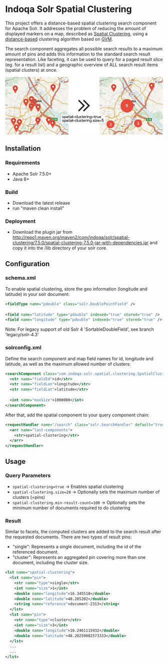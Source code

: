 # Indoqa Solr Spatial Clustering

This project offers a distance-based spatial clustering search component for Apache Solr. 
It addresses the problem of reducing the amount of displayed markers on a map, described as [Spatial Clustering](https://wiki.apache.org/solr/SpatialClustering), 
using a [distance-based](https://developers.google.com/maps/articles/toomanymarkers#distancebasedclustering) clustering algorithm based on [GVM](http://www.tomgibara.com/clustering/fast-spatial/).


The search component aggregates all possible search results to a maximum amount of pins and adds this information to the standard search result representation. Like faceting, it can be used to query for a paged result slice (eg. for a result list) and a geographic overview of ALL search result items (spatial clusters) at once. 

![Spatial Clustering](https://raw.githubusercontent.com/Indoqa/solr-spatial-clustering/master/spatial_clustering.png)

## Installation

### Requirements

  * Apache Solr 7.5.0+
  * Java 8+
  
### Build

  * Download the latest release
  * run "maven clean install"
  
### Deployment

  * Download the plugin jar from http://repo1.maven.org/maven2/com/indoqa/solr/spatial-clustering/7.5.0/spatial-clustering-7.5.0-jar-with-dependencies.jar and copy it into the /lib directory of your solr core.

## Configuration

### schema.xml

To enable spatial clustering, store the geo information (longitude and latitude) in your solr document:

```xml
<fieldType name="pdouble" class="solr.DoublePointField" />

<field name="latitude" type="pdouble" indexed="true" stored="true" />
<field name="longitude" type="pdouble" indexed="true" stored="true" />
```

Note: For legacy support of old Solr 4 'SortableDoubleField', see branch 'legacy/solr-4.3'

### solrconfig.xml

Define the search component and map field names for id, longitude and latitude, as well as the maximum allowed number of clusters:

```xml
<searchComponent class="com.indoqa.solr.spatial.clustering.SpatialClusteringComponent" name="spatial-clustering">
  <str name="fieldId">id</str>
  <str name="fieldLon">longitude</str>
  <str name="fieldLat">latitude</str>

  <int name="maxSize">1000000</int>
</searchComponent>
```

After that, add the spatial component to your query component chain:

```xml
<requestHandler name="/search" class="solr.SearchHandler" default="true">
  <arr name="last-components">
    <str>spatial-clustering</str>
  </arr>
</requestHandler>
```

## Usage

### Query Parameters

 * `spatial-clustering=true` -> Enables spatial clustering
 * `spatial-clustering.size=20` -> Optionally sets the maximum number of clusters (=pins)
 * `spatial-clustering.min-result-count=100` -> Optionally sets the minimum number of documents required to do clustering

### Result

Similar to facets, the computed clusters are added to the search result after the requested documents. There are two types of
result pins:

  * "single": Represents a single document, including the id of the referenced document.
  * "cluster": Represents an aggregated pin covering more than one document, including the cluster size.  
  

```xml
<lst name="spatial-clustering">
  <lst name="pin">
    <str name="type">single</str>
    <int name="size">1</int>
    <double name="longitude">16.345518</double>
    <double name="latitude">48.285202</double>
    <string name="reference">document-2313</string>
  </lst>
  <lst name="pin">
    <str name="type">cluster</str>
    <int name="size">3</int>
    <double name="longitude">16.2461115932</double>
    <double name="latitude">48.20259082573333</double>
  </lst>
  ...
  ...
</lst>
```
